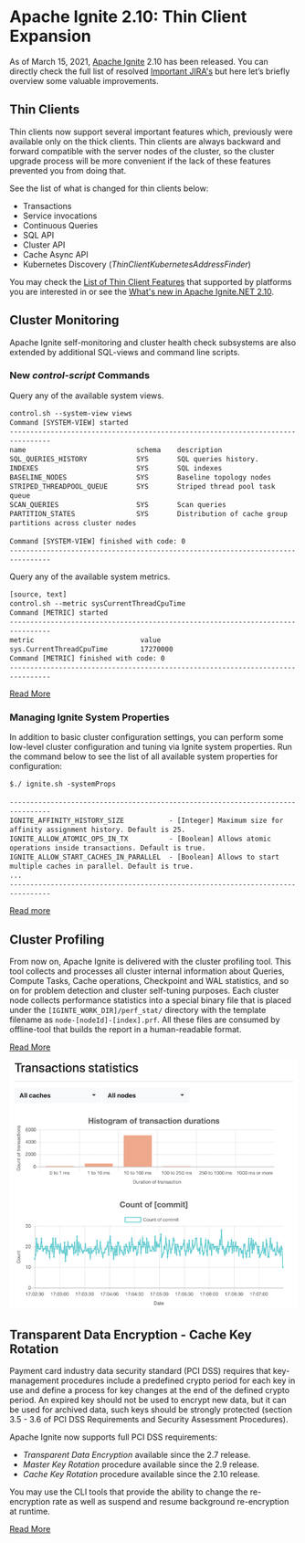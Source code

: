 # Apache Ignite 2.10: Thin Client Expansion

As of March 15, 2021, [Apache Ignite](https://ignite.apache.org/) 2.10 has been released. You can directly check the 
full list of resolved [Important JIRA's](https://s.apache.org/i3ny6) but here let’s briefly overview some valuable 
improvements.


## Thin Clients

Thin clients now support several important features which, previously were available only on the thick clients.
Thin clients are always backward and forward compatible with the server nodes of the cluster, so the cluster upgrade 
process will be more convenient if the lack of these features prevented you from doing that. 

See the list of what is changed for thin clients below:
* Transactions
* Service invocations
* Continuous Queries
* SQL API
* Cluster API
* Cache Async API
* Kubernetes Discovery (_ThinClientKubernetesAddressFinder_)

You may check the [List of Thin Client Features](https://cwiki.apache.org/confluence/display/IGNITE/Thin+clients+features) 
that supported by platforms you are interested in or see the [What's new in Apache Ignite.NET 2.10](https://ptupitsyn.github.io/Whats-New-In-Ignite-Net-2.10/).

## Cluster Monitoring

Apache Ignite self-monitoring and cluster health check subsystems are also extended by additional SQL-views 
and command line scripts.

### New _control-script_ Commands

Query any of the available system views.

```shell
control.sh --system-view views
Command [SYSTEM-VIEW] started
--------------------------------------------------------------------------------
name                           schema    description
SQL_QUERIES_HISTORY            SYS       SQL queries history.
INDEXES                        SYS       SQL indexes
BASELINE_NODES                 SYS       Baseline topology nodes
STRIPED_THREADPOOL_QUEUE       SYS       Striped thread pool task queue
SCAN_QUERIES                   SYS       Scan queries
PARTITION_STATES               SYS       Distribution of cache group partitions across cluster nodes

Command [SYSTEM-VIEW] finished with code: 0
--------------------------------------------------------------------------------
```

Query any of the available system metrics.

```shell
[source, text]
control.sh --metric sysCurrentThreadCpuTime
Command [METRIC] started
--------------------------------------------------------------------------------
metric                          value
sys.CurrentThreadCpuTime        17270000
Command [METRIC] finished with code: 0
--------------------------------------------------------------------------------
```

[Read More](https://ignite.apache.org/docs/latest/tools/control-script)

### Managing Ignite System Properties

In addition to basic cluster configuration settings, you can perform some low-level cluster configuration and tuning via 
Ignite system properties. Run the command below to see the list of all available system properties for configuration:

```shell
$./ ignite.sh -systemProps

--------------------------------------------------------------------------------
IGNITE_AFFINITY_HISTORY_SIZE           - [Integer] Maximum size for affinity assignment history. Default is 25.
IGNITE_ALLOW_ATOMIC_OPS_IN_TX          - [Boolean] Allows atomic operations inside transactions. Default is true.
IGNITE_ALLOW_START_CACHES_IN_PARALLEL  - [Boolean] Allows to start multiple caches in parallel. Default is true.
...
--------------------------------------------------------------------------------
```

[Read more](https://ignite.apache.org/docs/latest/setup#setting-ignite-system-properties)

## Cluster Profiling

From now on, Apache Ignite is delivered with the cluster profiling tool. This tool collects and processes all cluster
internal information about Queries, Compute Tasks, Cache operations, Checkpoint and WAL statistics, and so on for 
problem detection and cluster self-tuning purposes. Each cluster node collects performance statistics into a special
binary file that is placed under the `[IGINTE_WORK_DIR]/perf_stat/` directory with the template filename as 
`node-[nodeId]-[index].prf`.
All these files are consumed by offline-tool that builds the report in a human-readable format.

[Read More](https://ignite.apache.org/docs/latest/monitoring-metrics/performance-statistics)

![transactions statistics](../_img/performance_statistics_2021-03-17_2.png)


## Transparent Data Encryption - Cache Key Rotation

Payment card industry data security standard (PCI DSS) requires that key-management procedures include a predefined 
crypto period for each key in use and define a process for key changes at the end of the defined crypto period. 
An expired key should not be used to encrypt new data, but it can be used for archived data, such keys should be 
strongly protected (section 3.5 - 3.6 of PCI DSS Requirements and Security Assessment Procedures).

Apache Ignite now supports full PCI DSS requirements:
* _Transparent Data Encryption_ available since the 2.7 release.
* _Master Key Rotation_ procedure available since the 2.9 release.
* _Cache Key Rotation_ procedure available since the 2.10 release. 

You may use the CLI tools that provide the ability to change the re-encryption rate as well as suspend and 
resume background re-encryption at runtime.

[Read More](https://ignite.apache.org/docs/latest/security/cache-encryption-key-rotation)
